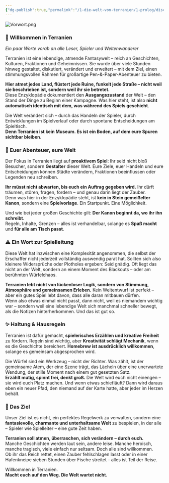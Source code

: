 ```yaml
---
{"dg-publish":true,"permalink":"/1-die-welt-von-terranien/1-prolog/disclaimer-and-vorwort/"}
---
```



![Vorwort.png](/img/user/4%20Dateien/Illustrationen/Vorwort.png)

### 🏰 Willkommen in Terranien

_Ein paar Worte vorab an alle Leser, Spieler und Weltenwanderer_

Terranien ist eine lebendige, atmende Fantasywelt – reich an Geschichten, Kulturen, Fraktionen und Geheimnissen. Sie wurde über viele Stunden hinweg gestaltet, diskutiert, verändert und erweitert – mit dem Ziel, einen stimmungsvollen Rahmen für großartige Pen-&-Paper-Abenteuer zu bieten.

**Hier atmet jedes Land, flüstert jede Ruine, funkelt jede Straße – nicht weil sie beschrieben ist, sondern weil ihr sie betretet.**  
Diese Enzyklopädie dokumentiert den **Ausgangszustand** der Welt – den Stand der Dinge zu Beginn einer Kampagne. Was hier steht, ist also **nicht automatisch identisch mit dem, was während des Spiels geschieht**.

Die Welt verändert sich – durch das Handeln der Spieler, durch Entwicklungen im Spielverlauf oder durch spontane Entscheidungen am Spieltisch.  
**Denn Terranien ist kein Museum. Es ist ein Boden, auf dem eure Spuren sichtbar bleiben.**

### 🎲 Euer Abenteuer, eure Welt

Der Fokus in Terranien liegt auf **proaktivem Spiel**: Ihr seid nicht bloß Besucher, sondern **Gestalter** dieser Welt. Eure Ziele, euer Handeln und eure Entscheidungen können Städte verändern, Fraktionen beeinflussen oder Legenden neu schreiben.

**Ihr müsst nicht abwarten, bis euch ein Auftrag gegeben wird.** Ihr dürft träumen, stören, fragen, fordern – und genau darin liegt der Zauber.  
Denn was hier in der Enzyklopädie steht, ist **kein in Stein gemeißelter Kanon**, sondern eine **Spielvorlage**. Ein Startpunkt. Eine Möglichkeit.

Und wie bei jeder großen Geschichte gilt: **Der Kanon beginnt da, wo ihr ihn schreibt.**  
Regeln, Inhalte, Grenzen – alles ist verhandelbar, solange es **Spaß macht** und **für alle am Tisch passt**.

### ⚠️ Ein Wort zur Spielleitung

Diese Welt hat inzwischen eine Komplexität angenommen, die selbst der Erschaffer nicht jederzeit vollständig auswendig parat hat. Sollten sich also kleinere Widersprüche oder Plotholes ergeben: Seid gnädig. Oft liegt das nicht an der Welt, sondern an einem Moment des Blackouts – oder am berühmten Würfelchaos.

**Terranien lebt nicht von lückenloser Logik, sondern von Stimmung, Atmosphäre und gemeinsamen Erleben.** Kein Weltentwurf ist perfekt – aber ein gutes Spiel lebt davon, dass alle daran mitbauen dürfen.  
Wenn also etwas einmal nicht passt, dann nicht, weil es niemandem wichtig war – sondern weil eine lebendige Welt sich manchmal schneller bewegt, als die Notizen hinterherkommen. Und das ist gut so.

### ✨ Haltung & Hausregeln

Terranien ist dafür gemacht, **spielerisches Erzählen und kreative Freiheit** zu fördern. Regeln sind wichtig, aber **Kreativität schlägt Mechanik**, wenn es die Geschichte bereichert. **Homebrew ist ausdrücklich willkommen**, solange es gemeinsam abgesprochen wird.

Die Würfel sind ein Werkzeug – nicht der Richter. Was zählt, ist der gemeinsame Atem, der eine Szene trägt, das Lächeln über eine unerwartete Wendung, der stille Moment nach einem gut gesetzten Satz.  
**Erzählt mutig, spinnt frei, denkt groß.** Die Welt wird euch nicht einengen – sie wird euch Platz machen. Und wenn etwas schiefläuft? Dann wird daraus eben ein neuer Pfad, den niemand auf der Karte hatte, aber jeder im Herzen behält.

### 🧭 Das Ziel

Unser Ziel ist es nicht, ein perfektes Regelwerk zu verwalten, sondern eine **fantasievolle, charmante und unterhaltsame Welt** zu bespielen, in der alle – Spieler wie Spielleiter – eine gute Zeit haben.

**Terranien soll atmen, überraschen, sich verändern – durch euch.**  
Manche Geschichten werden laut sein, andere leise. Manche heroisch, manche tragisch, viele einfach nur seltsam. Doch alle sind willkommen.  
Ob ihr das Reich rettet, einen Zauber fehlschlagen lasst oder in einer Hafenkneipe sieben Stunden über Fische streitet – alles ist Teil der Reise.

Willkommen in Terranien.  
**Macht euch auf den Weg. Die Welt wartet nicht.**
